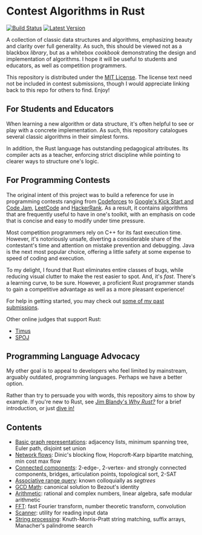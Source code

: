 # Contest Algorithms in Rust

[![Build Status](https://travis-ci.org/EbTech/rust-algorithms.svg?branch=master)](https://travis-ci.org/EbTech/rust-algorithms)
[![Latest Version](https://img.shields.io/crates/v/contest-algorithms.svg)](https://crates.io/crates/contest-algorithms)

A collection of classic data structures and algorithms, emphasizing beauty and clarity over full generality. As such, this should be viewed not as a blackbox *library*, but as a whitebox *cookbook* demonstrating the design and implementation of algorithms. I hope it will be useful to students and educators, as well as competition programmers.

This repository is distributed under the [MIT License](LICENSE). The license text need not be included in contest submissions, though I would appreciate linking back to this repo for others to find. Enjoy!

## For Students and Educators

When learning a new algorithm or data structure, it's often helpful to see or play with a concrete implementation. As such, this repository catalogues several classic algorithms in their simplest forms.

In addition, the Rust language has outstanding pedagogical attributes. Its compiler acts as a teacher, enforcing strict discipline while pointing to clearer ways to structure one's logic.

## For Programming Contests

The original intent of this project was to build a reference for use in programming contests ranging from [Codeforces](http://codeforces.com) to [Google's Kick Start and Code Jam](https://codingcompetitions.withgoogle.com), [LeetCode](https://leetcode.com/contest) and [HackerRank](https://www.hackerrank.com/contests). As a result, it contains algorithms that are frequently useful to have in one's toolkit, with an emphasis on code that is concise and easy to modify under time pressure.

Most competition programmers rely on C++ for its fast execution time. However, it's notoriously unsafe, diverting a considerable share of the contestant's time and attention on mistake prevention and debugging. Java is the next most popular choice, offering a little safety at some expense to speed of coding and execution.

To my delight, I found that Rust eliminates entire classes of bugs, while reducing visual clutter to make the rest easier to spot. And, it's *fast*. There's a learning curve, to be sure. However, a proficient Rust programmer stands to gain a competitive advantage as well as a more pleasant experience!

For help in getting started, you may check out [some of my past submissions](https://codeforces.com/contest/1168/submission/54859899).

Other online judges that support Rust:
- [Timus](http://acm.timus.ru/help.aspx?topic=rust)
- [SPOJ](http://www.spoj.com/)

## Programming Language Advocacy

My other goal is to appeal to developers who feel limited by mainstream, arguably outdated, programming languages. Perhaps we have a better option.

Rather than try to persuade you with words, this repository aims to show by example. If you're new to Rust, see [Jim Blandy's *Why Rust?*](http://www.oreilly.com/programming/free/files/why-rust.pdf) for a brief introduction, or just [dive in!](https://doc.rust-lang.org/book/2018-edition)

## Contents

- [Basic graph representations](src/graph/mod.rs): adjacency lists, minimum spanning tree, Euler path, disjoint set union 
- [Network flows](src/graph/flow.rs): Dinic's blocking flow, Hopcroft-Karp bipartite matching, min cost max flow
- [Connected components](src/graph/connectivity.rs): 2-edge-, 2-vertex- and strongly connected components, bridges, articulation points, topological sort, 2-SAT
- [Associative range query](src/arq_tree.rs): known colloquially as *segtrees*
- [GCD Math](src/math/mod.rs): canonical solution to Bezout's identity
- [Arithmetic](src/math/num.rs): rational and complex numbers, linear algebra, safe modular arithmetic
- [FFT](src/math/fft.rs): fast Fourier transform, number theoretic transform, convolution
- [Scanner](src/scanner.rs): utility for reading input data
- [String processing](src/string_proc.rs): Knuth-Morris-Pratt string matching, suffix arrays, Manacher's palindrome search
